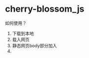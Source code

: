 # cherry-blossom_js

如何使用？ 
1. 下载到本地
2. 载入网页<script src="sakura.js"></script>
3. 静态网页body部分加入
4. <canvas id="sakura">
   
    
